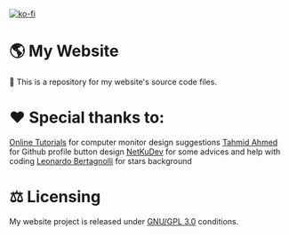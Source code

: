 [![ko-fi](https://ko-fi.com/img/githubbutton_sm.svg)](https://ko-fi.com/awmeister)

# 🌎 My Website

📂 This is a repository for my website's source code files.

# ❤️ Special thanks to:
[Online Tutorials](https://www.youtube.com/channel/UCbwXnUipZsLfUckBPsC7Jog) for computer monitor design suggestions
[Tahmid Ahmed](https://www.youtube.com/channel/UC6iO-h3n4adFsp3krxznqHg) for Github profile button design
[NetKuDev](https://github.com/NetKuDev) for some advices and help with coding
[Leonardo Bertagnolli](https://wallpaperscraft.com/download/stars_space_dark_139528/1920x1080) for stars background

# ⚖️ Licensing
My website project is released under [GNU/GPL 3.0](https://github.com/AWmeister546/MyWebsite/blob/main/LICENSE) conditions.
